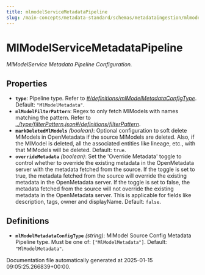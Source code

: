 ```yaml
---
title: mlmodelServiceMetadataPipeline
slug: /main-concepts/metadata-standard/schemas/metadataingestion/mlmodelservicemetadatapipeline
---
```


# MlModelServiceMetadataPipeline

*MlModelService Metadata Pipeline Configuration.*

## Properties

- **`type`**: Pipeline type. Refer to *[#/definitions/mlModelMetadataConfigType](#definitions/mlModelMetadataConfigType)*. Default: `"MlModelMetadata"`.
- **`mlModelFilterPattern`**: Regex to only fetch MlModels with names matching the pattern. Refer to *[../type/filterPattern.json#/definitions/filterPattern](#/type/filterPattern.json#/definitions/filterPattern)*.
- **`markDeletedMlModels`** *(boolean)*: Optional configuration to soft delete MlModels in OpenMetadata if the source MlModels are deleted. Also, if the MlModel is deleted, all the associated entities like lineage, etc., with that MlModels will be deleted. Default: `true`.
- **`overrideMetadata`** *(boolean)*: Set the 'Override Metadata' toggle to control whether to override the existing metadata in the OpenMetadata server with the metadata fetched from the source. If the toggle is set to true, the metadata fetched from the source will override the existing metadata in the OpenMetadata server. If the toggle is set to false, the metadata fetched from the source will not override the existing metadata in the OpenMetadata server. This is applicable for fields like description, tags, owner and displayName. Default: `false`.
## Definitions

- **`mlModelMetadataConfigType`** *(string)*: MlModel Source Config Metadata Pipeline type. Must be one of: `["MlModelMetadata"]`. Default: `"MlModelMetadata"`.


Documentation file automatically generated at 2025-01-15 09:05:25.266839+00:00.
